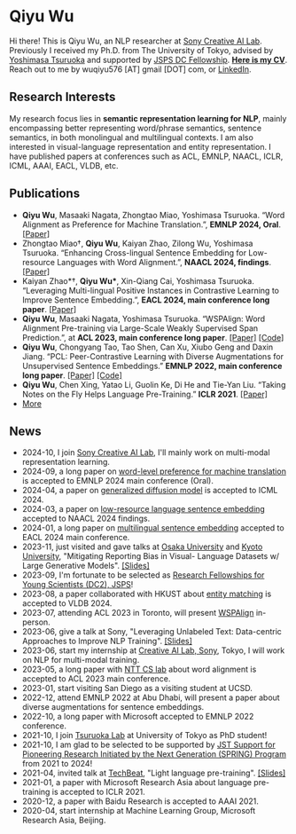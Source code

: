 # Qiyu Wu

Hi there! This is Qiyu Wu, an NLP researcher at [Sony Creative AI Lab](https://sony.github.io/creativeai/).
Previously I received my Ph.D. from The University of Tokyo, advised by [Yoshimasa Tsuruoka](https://www.logos.t.u-tokyo.ac.jp/~tsuruoka/) and supported by [JSPS DC Fellowship](https://www.jsps.go.jp/english/e-pd/index.html).
**[Here is my CV](/resume/resume.pdf)**.
Reach out to me by wuqiyu576 [AT] gmail [DOT] com, or [LinkedIn](https://www.linkedin.com/in/qiyuw/).

<!-- I'm supported by [JSPS DC2 Fellowship](https://www.jsps.go.jp/english/e-pd/index.html) and [JST SPRING Fellowship](https://www.jst.go.jp/jisedai/en/) during my Ph.D. program. -->

## Research Interests
My research focus lies in **semantic representation learning for NLP**, mainly encompassing better representing word/phrase semantics, sentence semantics, in both monolingual and multilingual contexts. I am also interested in visual-language representation and entity representation.
I have published papers at conferences such as ACL, EMNLP, NAACL, ICLR, ICML, AAAI, EACL, VLDB, etc.

## Publications
* **Qiyu Wu**, Masaaki Nagata, Zhongtao Miao, Yoshimasa Tsuruoka. “Word Alignment as Preference for Machine Translation.”, **EMNLP 2024, Oral**. [[Paper]](https://arxiv.org/abs/2405.09223)
* Zhongtao Miao†, **Qiyu Wu**, Kaiyan Zhao, Zilong Wu, Yoshimasa Tsuruoka. “Enhancing Cross-lingual Sentence Embedding for Low-resource Languages with Word Alignment.”, **NAACL 2024, findings**. [[Paper]](https://aclanthology.org/2024.findings-naacl.204/)
* Kaiyan Zhao*†, **Qiyu Wu\***, Xin-Qiang Cai, Yoshimasa Tsuruoka. “Leveraging Multi-lingual Positive Instances in Contrastive Learning to Improve Sentence Embedding.”, **EACL 2024, main conference long paper**. [[Paper]](https://arxiv.org/abs/2309.08929)
* **Qiyu Wu**, Masaaki Nagata, Yoshimasa Tsuruoka. “WSPAlign: Word Alignment Pre-training via Large-Scale Weakly Supervised Span Prediction.”, at **ACL 2023, main conference long paper**. [[Paper]](https://arxiv.org/abs/2306.05644) [[Code]](https://github.com/qiyuw/WSPAlign)
* **Qiyu Wu**, Chongyang Tao, Tao Shen, Can Xu, Xiubo Geng and Daxin Jiang. “PCL: Peer-Contrastive Learning with Diverse Augmentations for Unsupervised Sentence Embeddings.” **EMNLP 2022, main conference long paper**. [[Paper]](https://aclanthology.org/2022.emnlp-main.826.pdf) [[Code]](https://github.com/qiyuw/PeerCL)
* **Qiyu Wu**, Chen Xing, Yatao Li, Guolin Ke, Di He and Tie-Yan Liu. “Taking Notes on the Fly Helps Language Pre-Training.” **ICLR 2021**. [[Paper]](https://openreview.net/pdf?id=lU5Rs_wCweN)
* [More](/pubs)

## News
* 2024-10, I join [Sony Creative AI Lab](https://sony.github.io/creativeai/), I'll mainly work on multi-modal representation learning.
* 2024-09, a long paper on [word-level preference for machine translation](https://arxiv.org/abs/2405.09223) is accepted to EMNLP 2024 main conference (Oral).
* 2024-04, a paper on [generalized diffusion model](https://arxiv.org/abs/2402.19009) is accepted to ICML 2024.
* 2024-03, a paper on [low-resource language sentence embedding](https://arxiv.org/abs/2310.01330) accepted to NAACL 2024 findings.
* 2024-01, a long paper on [multilingual sentence embedding](https://arxiv.org/abs/2309.08929) accepted to EACL 2024 main conference.
* 2023-11, just visited and gave talks at [Osaka University](https://yukiar.github.io/) and [Kyoto University](https://nlp.ist.i.kyoto-u.ac.jp/EN/), "Mitigating Reporting Bias in Visual- Language Datasets w/ Large Generative Models". [[Slides]](papers/KyotoU-Talk.pdf)
* 2023-09, I'm fortunate to be selected as [Research Fellowships for Young Scientists (DC2), JSPS](https://www.jsps.go.jp/english/e-pd/index.html)!
* 2023-08, a paper collaborated with HKUST about [entity matching](https://dl.acm.org/doi/abs/10.14778/3632093.3632096) is accepted to VLDB 2024.
* 2023-07, attending ACL 2023 in Toronto, will present [WSPAlign](https://github.com/qiyuw/WSPAlign) in-person.
* 2023-06, give a talk at Sony, "Leveraging Unlabeled Text: Data-centric Approaches to Improve NLP Training". [[Slides]](papers/Data-Centric%20NLP%20public%20version.pdf)
* 2023-06, start my internship at [Creative AI Lab, Sony](https://sony.github.io/creativeai/), Tokyo, I will work on NLP for multi-modal training.
* 2023-05, a long paper with [NTT CS lab](https://www.rd.ntt/e/cs/team_project/icl/lirg/index.html) about word alignment is accepted to ACL 2023 main conference.
* 2023-01, start visiting San Diego as a visiting student at UCSD.
* 2022-12, attend EMNLP 2022 at Abu Dhabi, will present a paper about diverse augmentations for sentence embeddings.
* 2022-10, a long paper with Microsoft accepted to EMNLP 2022 conference.
* 2021-10, I join [Tsuruoka Lab](https://www.logos.t.u-tokyo.ac.jp/index-en.html) at University of Tokyo as PhD student!
* 2021-10, I am glad to be selected to be supported by [JST Support for Pioneering Research Initiated by the Next Generation (SPRING) Program](https://www.cis-trans.jp/spring_gx/index-e.html) from 2021 to 2024!
* 2021-04, invited talk at [TechBeat](https://www.techbeat.net/), "Light language pre-training". [[Slides]](papers/Light%20Language%20Pre-trianing.pdf)
* 2021-01, a paper with Microsoft Research Asia about language pre-training is accepted to ICLR 2021.
* 2020-12, a paper with Baidu Research is accepted to AAAI 2021.
* 2020-04, start internship at Machine Learning Group, Microsoft Research Asia, Beijing.

<!-- 
## Photos
I also take photos to record my life and cute things. Visit [here](/photos) to see more photos I took. Recent favorites:

![Image](/images/tokyo/202206-hakusan/20220618_042540600_iOS.jpg)![Image](/images/tokyo/202206-pink-sky/20220616_091519150_iOS.jpg) -->